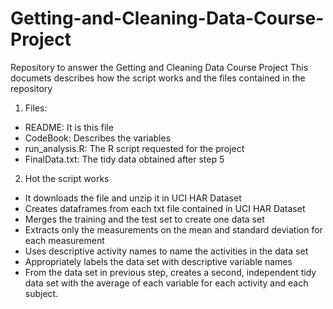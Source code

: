 # Getting-and-Cleaning-Data-Course-Project
Repository to answer the Getting and Cleaning Data Course Project
This documets describes how the script works and the files contained in the repository

1) Files:
- README: It is this file
- CodeBook: Describes the variables
- run_analysis.R: The R script requested for the project
- FinalData.txt: The tidy data obtained after step 5

2) Hot the script works

- It downloads the file and unzip it in UCI HAR Dataset
- Creates dataframes from each txt file contained in UCI HAR Dataset
- Merges the training and the test set to create one data set
- Extracts only the measurements on the mean and standard deviation for each measurement
- Uses descriptive activity names to name the activities in the data set
- Appropriately labels the data set with descriptive variable names
- From the data set in previous step, creates a second, independent tidy data set with the average of each variable for each activity and each subject.


